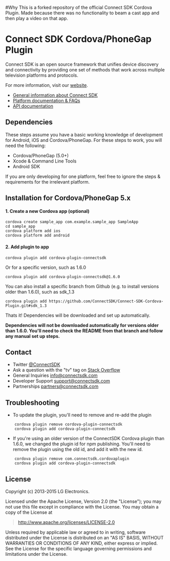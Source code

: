#Why
This is a forked repository of the official Connect SDK Cordova Plugin. Made because there was no functionality to beam a cast app and then play a video on that app. 

# Connect SDK Cordova/PhoneGap Plugin

Connect SDK is an open source framework that unifies device discovery and connectivity by providing one set of methods that work across multiple television platforms and protocols.

For more information, visit our [website](http://www.connectsdk.com/).

* [General information about Connect SDK](http://www.connectsdk.com/discover/)
* [Platform documentation & FAQs](http://www.connectsdk.com/docs/cordova/)
* [API documentation](http://www.connectsdk.com/apis/cordova/)

## Dependencies

These steps assume you have a basic working knowledge of development for Android, iOS and Cordova/PhoneGap. For these steps to work, you will need the following:

- Cordova/PhoneGap (5.0+)
- Xcode & Command Line Tools
- Android SDK

If you are only developing for one platform, feel free to ignore the steps & requirements for the irrelevant platform.

## Installation for Cordova/PhoneGap 5.x

#### 1. Create a new Cordova app (optional)

    cordova create sample_app com.example.sample_app SampleApp
    cd sample_app
    cordova platform add ios
    cordova platform add android

#### 2. Add plugin to app

    cordova plugin add cordova-plugin-connectsdk

Or for a specific version, such as 1.6.0

    cordova plugin add cordova-plugin-connectsdk@1.6.0
    
You can also install a specific branch from Github (e.g. to install versions older than 1.6.0), such as sdk_1.3

    cordova plugin add https://github.com/ConnectSDK/Connect-SDK-Cordova-Plugin.git#sdk_1.3
    
Thats it! Dependencies will be downloaded and set up automatically.

**Dependencies will not be downloaded automatically for versions older than 1.6.0. You'll need to check the README from that branch and follow any manual set up steps.**

## Contact
* Twitter [@ConnectSDK](https://www.twitter.com/ConnectSDK)
* Ask a question with the "tv" tag on [Stack Overflow](http://stackoverflow.com/tags/tv)
* General Inquiries info@connectsdk.com
* Developer Support support@connectsdk.com
* Partnerships partners@connectsdk.com

## Troubleshooting

* To update the plugin, you'll need to remove and re-add the plugin

```
    cordova plugin remove cordova-plugin-connectsdk
    cordova plugin add cordova-plugin-connectsdk
```

* If you're using an older version of the ConnectSDK Cordova plugin than 1.6.0, we changed the plugin id for npm publishing. You'll need to remove the plugin using the old id, and add it with the new id.

```
    cordova plugin remove com.connectsdk.cordovaplugin
    cordova plugin add cordova-plugin-connectsdk
```

## License

Copyright (c) 2013-2015 LG Electronics.

Licensed under the Apache License, Version 2.0 (the "License");
you may not use this file except in compliance with the License.
You may obtain a copy of the License at

> http://www.apache.org/licenses/LICENSE-2.0

Unless required by applicable law or agreed to in writing, software
distributed under the License is distributed on an "AS IS" BASIS,
WITHOUT WARRANTIES OR CONDITIONS OF ANY KIND, either express or implied.
See the License for the specific language governing permissions and
limitations under the License.
